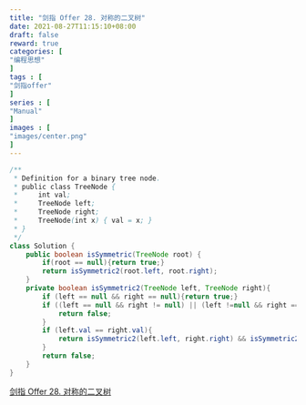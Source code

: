 ```yaml
---
title: "剑指 Offer 28. 对称的二叉树"
date: 2021-08-27T11:15:10+08:00
draft: false
reward: true
categories: [
"编程思想"
]
tags : [
"剑指offer"
]
series : [
"Manual"
]
images : [
"images/center.png"
]
---
```


[comment]: <> (# 剑指 Offer 28. 对称的二叉树)



```java
/**
 * Definition for a binary tree node.
 * public class TreeNode {
 *     int val;
 *     TreeNode left;
 *     TreeNode right;
 *     TreeNode(int x) { val = x; }
 * }
 */
class Solution {
    public boolean isSymmetric(TreeNode root) {
        if(root == null){return true;}
        return isSymmetric2(root.left, root.right);
    }
    private boolean isSymmetric2(TreeNode left, TreeNode right){
        if (left == null && right == null){return true;}
        if ((left == null && right != null) || (left !=null && right == null)){
            return false;
        }
        if (left.val == right.val){
            return isSymmetric2(left.left, right.right) && isSymmetric2(left.right, right.left);
        }
        return false;
    }
}
```

[剑指 Offer 28. 对称的二叉树](https://leetcode-cn.com/problems/dui-cheng-de-er-cha-shu-lcof/)
